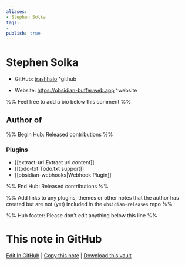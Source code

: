 ```yaml
---
aliases:
- Stephen Solka
tags:
- 
publish: true
---
```


# Stephen Solka

- GitHub: [trashhalo](https://github.com/trashhalo/) ^github
<!-- - Discord: `@` ^discord-->
- Website: <https://obsidian-buffer.web.app> ^website
<!-- - [[Publish sites|Publish site]]: ^publish-->

%% Feel free to add a bio below this comment %%


## Author of

%% Begin Hub: Released contributions %%
### Plugins
- [[extract-url|Extract url content]]
- [[todo-txt|Todo.txt support]]
- [[obsidian-webhooks|Webhook Plugin]]

%% End Hub: Released contributions %%

%% Add links to any plugins, themes or other notes that the author has created but are not (yet) included in the `obsidian-releases` repo %%

<!--
### Unlisted plugins
-->

<!--
### Others
-->

<!--
## Sponsor this author

- [[GitHub sponsors]]: [Sponsor @trashhalo on GitHub Sponsors](https://github.com/sponsors/trashhalo) ^github-sponsor
- [[Buy me a coffee]]: ^buy-me-a-coffee
- [[PayPal]]: ^paypal
- [[Patreon]]: ^patreon

-->

<!--
## Follow this author
-->

<!-- - [[YouTube Channels|On YouTube]]: <https://> ^youtube-->
<!-- - Twitter: <https://> ^twitter-->
<!-- - ... -->

%% Hub footer: Please don't edit anything below this line %%

# This note in GitHub

<span class="git-footer">[Edit In GitHub](https://github.dev/obsidian-community/obsidian-hub/blob/main/01%20-%20Community/People/trashhalo.md "git-hub-edit-note") | [Copy this note](https://raw.githubusercontent.com/obsidian-community/obsidian-hub/main/01%20-%20Community/People/trashhalo.md "git-hub-copy-note") | [Download this vault](https://github.com/obsidian-community/obsidian-hub/archive/refs/heads/main.zip "git-hub-download-vault") </span>

